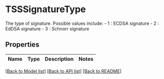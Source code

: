 # TSSSignatureType

The type of signature. Possible values include:  - 1 : ECDSA signature - 2 : EdDSA signature - 3 : Schnorr signature 

## Properties

Name | Type | Description | Notes
------------ | ------------- | ------------- | -------------

[[Back to Model list]](../README.md#documentation-for-models) [[Back to API list]](../README.md#documentation-for-api-endpoints) [[Back to README]](../README.md)



